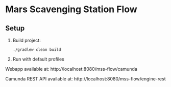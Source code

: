 # Mars Scavenging Station Flow

## Setup
1. Build project:
    ```
   ./gradlew clean build
   ```
2. Run with default profiles

Webapp available at: http://localhost:8080/mss-flow/camunda

Camunda REST API available at: http://localhost:8080/mss-flow/engine-rest
